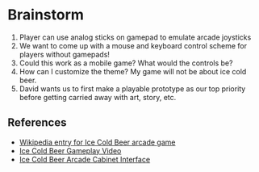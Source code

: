 # Brainstorm
1. Player can use analog sticks on gamepad to emulate arcade joysticks
1. We want to come up with a mouse and keyboard control scheme for players without gamepads!
1. Could this work as a mobile game?  What would the controls be?
1. How can I customize the theme?  My game will not be about ice cold beer.
1. David wants us to first make a playable prototype as our top priority before getting carried away with art, story, etc.
## References
- [Wikipedia entry for Ice Cold Beer arcade game](https://en.wikipedia.org/wiki/Ice_Cold_Beer)
- [Ice Cold Beer Gameplay Video](https://www.youtube.com/watch?v=po6beHThvfw)
- [Ice Cold Beer Arcade Cabinet Interface](https://www.youtube.com/watch?v=-uOwARIPkDc)
